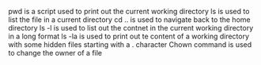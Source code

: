 pwd is a script used to print out the current working directory
ls is used to list the file in a current directory
cd .. is used to navigate back to the home directory
ls -l is used to list out the contnet in the current working directory in a long format
ls -la is used to print out te content of a working directory with some hidden files starting with a . character
Chown command is used to change the owner of a file
